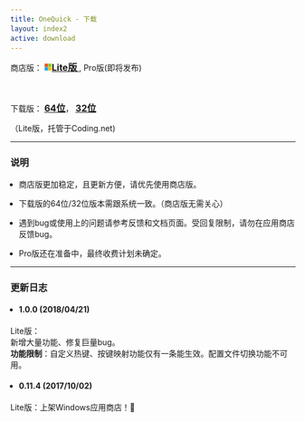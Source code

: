 ```yaml
---
title: OneQuick - 下载
layout: index2
active: download
---
```

<style>
div.dl-link a {
	font-size: 16px;
	font-weight: 700;
}
ul {
	padding-left: 15px;
}
</style>

<div style="margin: 10px 0;" class="dl-link">

商店版：
<a href="https://www.microsoft.com/store/apps/9pfn5k6qxt46" target="_blank">
<img src="/img/ms-logo.png" style="height: 13px; margin-top: -2px;">Lite版
</a>, 
Pro版(即将发布)

<br>
<br>
下载版：
<a href="{{ site.lite.x64url }}">64位</a>，
<a href="{{ site.lite.x86url }}">32位</a>

（Lite版，托管于Coding.net)
</div>


<hr>

### 说明

- 商店版更加稳定，且更新方便，请优先使用商店版。

- 下载版的64位/32位版本需跟系统一致。（商店版无需关心）

- 遇到bug或使用上的问题请参考反馈和文档页面。受回复限制，请勿在应用商店反馈bug。

- Pro版还在准备中，最终收费计划未确定。

<hr>

### 更新日志

- #### 1.0.0 (2018/04/21)

Lite版：  
新增大量功能、修复巨量bug。  
**功能限制**：自定义热键、按键映射功能仅有一条能生效。配置文件切换功能不可用。

- #### 0.11.4 (2017/10/02)

Lite版：上架Windows应用商店！🎉